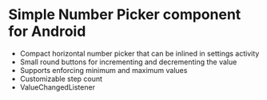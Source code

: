 # Simple Number Picker component for Android
- Compact horizontal number picker that can be inlined in settings activity
- Small round buttons for incrementing and decrementing the value
- Supports enforcing minimum and maximum values
- Customizable step count
- ValueChangedListener
